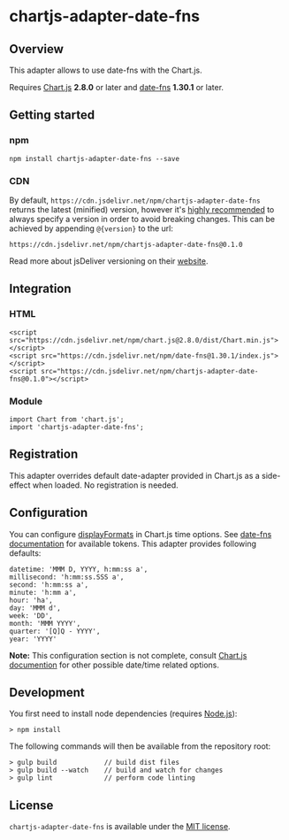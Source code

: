 # chartjs-adapter-date-fns

## Overview

This adapter allows to use date-fns with the Chart.js.

Requires [Chart.js](https://github.com/chartjs/Chart.js/releases) **2.8.0** or later and [date-fns](https://date-fns.org/) **1.30.1** or later.

## Getting started

### npm
    npm install chartjs-adapter-date-fns --save

### CDN
By default, `https://cdn.jsdelivr.net/npm/chartjs-adapter-date-fns` returns the latest (minified) version, however it's [highly recommended](https://www.jsdelivr.com/features) to always specify a version in order to avoid breaking changes. This can be achieved by appending `@{version}` to the url:

    https://cdn.jsdelivr.net/npm/chartjs-adapter-date-fns@0.1.0

Read more about jsDeliver versioning on their [website](http://www.jsdelivr.com/).

## Integration

### HTML
    <script src="https://cdn.jsdelivr.net/npm/chart.js@2.8.0/dist/Chart.min.js"></script>
    <script src="https://cdn.jsdelivr.net/npm/date-fns@1.30.1/index.js"></script>
    <script src="https://cdn.jsdelivr.net/npm/chartjs-adapter-date-fns@0.1.0"></script>

### Module
    import Chart from 'chart.js';
	import 'chartjs-adapter-date-fns';

## Registration

This adapter overrides default date-adapter provided in Chart.js as a side-effect when loaded. No registration is needed.

## Configuration

You can configure [displayFormats](https://www.chartjs.org/docs/latest/axes/cartesian/time.html#display-formats) in Chart.js time options. See [date-fns documentation](https://date-fns.org/v1.30.1/docs/format) for available tokens.
This adapter provides following defaults:

    datetime: 'MMM D, YYYY, h:mm:ss a',
    millisecond: 'h:mm:ss.SSS a',
    second: 'h:mm:ss a',
    minute: 'h:mm a',
    hour: 'ha',
    day: 'MMM d',
    week: 'DD',
    month: 'MMM YYYY',
    quarter: '[Q]Q - YYYY',
    year: 'YYYY'

**Note:** This configuration section is not complete, consult [Chart.js documention](https://www.chartjs.org/docs/latest) for other possible date/time related options.

## Development

You first need to install node dependencies (requires [Node.js](https://nodejs.org/)):

    > npm install

The following commands will then be available from the repository root:

    > gulp build            // build dist files
    > gulp build --watch    // build and watch for changes
    > gulp lint             // perform code linting

## License

`chartjs-adapter-date-fns` is available under the [MIT license](LICENSE.md).
